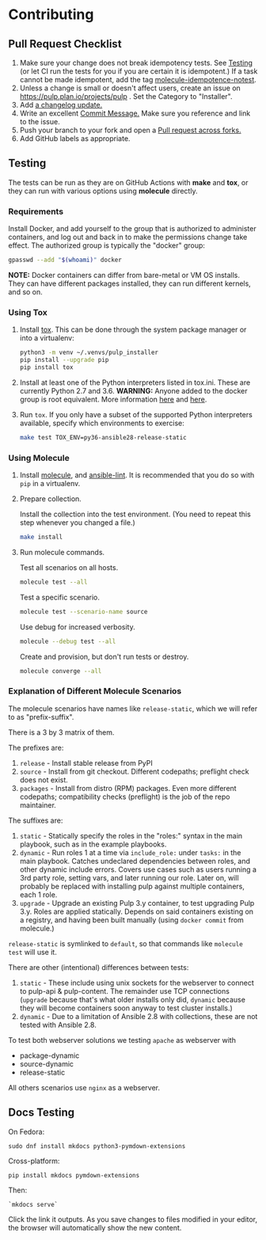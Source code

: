Contributing
============

Pull Request Checklist
------------------------
1. Make sure your change does not break idempotency tests. See [Testing](#Testing)
(or let CI run the tests for you if you are certain it is idempotent.)
If a task cannot be made idempotent, add the tag [molecule-idempotence-notest](https://github.com/ansible-community/molecule/issues/816#issuecomment-573319053).
2. Unless a change is small or doesn't affect users, create an issue on
https://pulp.plan.io/projects/pulp . Set the Category to "Installer".
3. Add [a changelog update.](https://docs.pulpproject.org/contributing/git.html#changelog-update)
4. Write an excellent [Commit Message.](https://docs.pulpproject.org/contributing/git.html#commit-message)
Make sure you reference and link to the issue.
5. Push your branch to your fork and open a [Pull request across forks.](https://help.github.com/articles/creating-a-pull-request-from-a-fork/)
6. Add GitHub labels as appropriate.

Testing
-------

The tests can be run as they are on GitHub Actions with **make** and **tox**, or they can run with various options
using **molecule** directly.

### Requirements

Install Docker, and add yourself to the group that is authorized to
administer containers, and log out and back in to make the permissions change
take effect. The authorized group is typically the "docker" group:

```bash
gpasswd --add "$(whoami)" docker
```

**NOTE:** Docker containers can differ from bare-metal or VM OS installs.
They can have different packages installed, they can run different kernels,
and so on.

### Using Tox

1. Install [tox](https://tox.readthedocs.io/en/latest/). This can be done
   through the system package manager or into a virtualenv:

   ```bash
   python3 -m venv ~/.venvs/pulp_installer
   pip install --upgrade pip
   pip install tox
   ```
2. Install at least one of the Python interpreters listed in tox.ini. These are
   currently Python 2.7 and 3.6.
   **WARNING:** Anyone added to the docker group is root equivalent. More
   information [here](https://github.com/docker/docker/issues/9976) and
   [here](https://docs.docker.com/engine/security/security/).

4. Run `tox`. If you only have a subset of the supported Python interpreters
   available, specify which environments to exercise:

   ```bash
   make test TOX_ENV=py36-ansible28-release-static
   ```

### Using Molecule

1. Install [molecule](https://molecule.readthedocs.io/en/latest/),
and [ansible-lint](https://docs.ansible.com/ansible-lint/).
It is recommended that you do so with `pip` in a virtualenv.

2. Prepare collection.

   Install the collection into the test environment.
   (You need to repeat this step whenever you changed a file.)
   ```bash
   make install
   ```

3. Run molecule commands.

   Test all scenarios on all hosts.
   ```bash
   molecule test --all
   ```

   Test a specific scenario.
   ```bash
   molecule test --scenario-name source
   ```

   Use debug for increased verbosity.
   ```bash
   molecule --debug test --all
   ```

   Create and provision, but don't run tests or destroy.
   ```bash
   molecule converge --all
   ```

### Explanation of Different Molecule Scenarios

The molecule scenarios have names like `release-static`, which we will refer to as
"prefix-suffix".

There is a 3 by 3 matrix of them.

The prefixes are:

1. `release` - Install stable release from PyPI
1. `source` - Install from git checkout. Different codepaths; preflight check does not exist.
1. `packages` - Install from distro (RPM) packages. Even more different codepaths; compatibility
   checks (preflight) is the job of the repo maintainer.

The suffixes are:

1. `static` - Statically specify the roles in the "roles:" syntax in the main playbook, such as in
   the example playbooks.
1. `dynamic` - Run roles 1 at a time via `include_role:` under `tasks:` in the main playbook.
   Catches undeclared dependencies between roles, and other dynamic include errors. Covers use cases
   such as users running a 3rd party role, setting vars, and later running our role. Later
   on, will probably be replaced with installing pulp against multiple containers, each 1 role.
1. `upgrade` - Upgrade an existing Pulp 3.y container, to test upgrading Pulp 3.y. Roles are applied
   statically. Depends on said containers existing on a registry, and having been built manually
   (using `docker commit` from molecule.)

`release-static` is symlinked to `default`, so that commands like `molecule test` will use it.

There are other (intentional) differences between tests:

1. `static` - These include using unix sockets for the webserver to connect to pulp-api
   & pulp-content. The remainder use TCP connections (`upgrade` because that's what older installs
   only did, `dynamic` because they will become containers soon anyway to test cluster installs.)
1. `dynamic` - Due to a limitation of Ansible 2.8 with collections, these are not tested with
   Ansible 2.8.

To test both webserver solutions we testing `apache` as webserver with

* package-dynamic
* source-dynamic
* release-static

All others scenarios use `nginx` as a webserver.

Docs Testing
------------

On Fedora:
```
sudo dnf install mkdocs python3-pymdown-extensions
```

Cross-platform:
```
pip install mkdocs pymdown-extensions
```

Then:
```
`mkdocs serve`
```
Click the link it outputs. As you save changes to files modified in your editor,
the browser will automatically show the new content.
